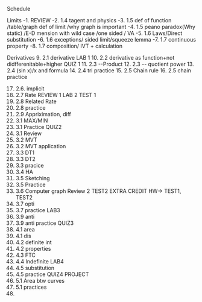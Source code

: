Schedule

Limits
-1. REVIEW
-2. 1.4 tagent and physics
-3. 1.5 def of function /table/graph def of limit /why graph is important
-4. 1.5 peano paradox(Why static) /E-D mension with wild case /one sided / VA
-5. 1.6 Laws/Direct substitution
-6. 1.6 exceptions/ sided limit/squeeze lemma
-7. 1.7 continuous property
-8. 1.7 composition/ IVT + calculation

Derivatives
9. 2.1 derivative
LAB 1
10. 2.2 derivative as function+not didfferenitable+higher
QUIZ 1
11. 2.3 --Product
12. 2.3 -- quotient power
13. 2.4 (sin x)/x and formula
14. 2.4 tri practice
15. 2.5 Chain rule
16. 2.5 chain practice

17. 2.6. implicit
18. 2.7 Rate
REVIEW 1
LAB 2
TEST 1
19. 2.8 Related Rate
20. 2.8 practice
21. 2.9 Appriximation, diff
22. 3.1 MAX/MIN
23. 3.1 Practice
QUIZ2
24. 3.1 Review
25. 3.2 MVT
26. 3.2 MVT application
27. 3.3 DT1
28. 3.3 DT2
29. 3.3 pracice
30. 3.4 HA
31. 3.5 Sketching
32. 3.5 Practice
33. 3.6 Computer graph
Review 2
TEST2
EXTRA CREDIT HW-> TEST1, TEST2
34. 3.7 opti
35. 3.7 practice
LAB3
35. 3.9 anti
36. 3.9 anti practice
QUIZ3
37. 4.1 area 
38. 4.1 dis
39. 4.2 definite int
40. 4.2 properties
41. 4.3 FTC
42. 4.4 Indefinite
LAB4
43. 4.5 substitution
44. 4.5 practice
QUIZ4
PROJECT
45. 5.1 Area btw curves
46. 5.1 practices
47. 





